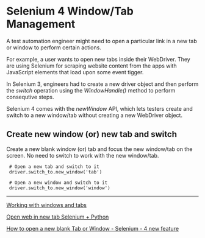 # Selenium 4 Window/Tab Management

A test automation engineer might need to open a particular link in a new tab or window to perform certain actions. 

For example, a user wants to open new tabs inside their WebDriver. They are using Selenium for scraping website content from the apps with JavaScript elements that load upon some event tigger.
 

In Selenium 3, engineers had to create a new driver object and then perform the _switch_ operation using the _WindowHandle()_ method to perform consequtive steps.

Selenium 4 comes with the _newWindow_ API, which lets testers create and switch to a new window/tab without creating a new WebDriver object.

## Create new window (or) new tab and switch
Create a new blank window (or) tab and focus the new window/tab on the screen. No need to switch to work with the new window/tab. 

     # Open a new tab and switch to it
     driver.switch_to.new_window('tab')

     # Open a new window and switch to it
     driver.switch_to.new_window('window')

----

[Working with windows and tabs](https://www.selenium.dev/documentation/webdriver/interactions/windows/)

[Open web in new tab Selenium + Python](https://stackoverflow.com/questions/28431765/open-web-in-new-tab-selenium-python)

[How to open a new blank Tab or Window - Selenium - 4 new feature](https://youtu.be/7SpCMkUKq-Y)


